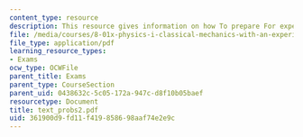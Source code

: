 ```yaml
---
content_type: resource
description: This resource gives information on how To prepare For experiment problems.
file: /media/courses/8-01x-physics-i-classical-mechanics-with-an-experimental-focus-fall-2002/361900d9fd11f419858698aaf74e2e9c_text_probs2.pdf
file_type: application/pdf
learning_resource_types:
- Exams
ocw_type: OCWFile
parent_title: Exams
parent_type: CourseSection
parent_uid: 0438632c-5c05-172a-947c-d8f10b05baef
resourcetype: Document
title: text_probs2.pdf
uid: 361900d9-fd11-f419-8586-98aaf74e2e9c
---
```

